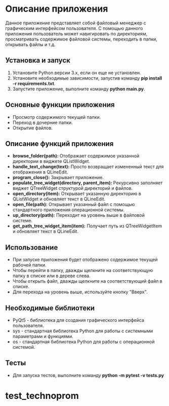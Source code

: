 # Описание приложения

Данное приложение представляет собой файловый менеджер с графическим интерфейсом пользователя. С помощью данного приложения пользователь может навигировать по директориям, просматривать содержимое файловой системы, переходить в папки, открывать файлы и т.д.

## Установка и запуск

1. Установите Python версии 3.x, если он еще не установлен.
2. Установите необходимые зависимости, запустив команду <b>pip install -r requirements.txt</b>.
3. Запустите приложение, выполните команду <b>python main.py</b>.

## Основные функции приложения

- Просмотр содержимого текущей папки.
- Переход в дочерние папки.
- Открытие файлов.

## Описание функций приложения

- <b>browse_folder(path):</b> Отображает содержимое указанной директории в виджете QListWidget.
- <b>handle_text_change(text):</b> Просто возвращает измененный текст для отображения в QLineEdit.
- <b>program_close():</b> Закрывает приложение.
- <b>populate_tree_widget(directory, parent_item):</b> Рекурсивно заполняет виджет QTreeWidget структурой директорий и файлов.
- <b>open_directory(item):</b> Открывает указанную директорию в QListWidget и обновляет текст в QLineEdit.
- <b>open_file(path):</b> Открывает указанный файл с помощью стандартного приложения операционной системы.
- <b>up_directory(path):</b> Переходит на уровень выше в файловой системе.
- <b>get_path_tree_widget_item(item):</b> Получает путь из QTreeWidgetItem и обновляет текст в QLineEdit.

## Использование

- При запуске приложения будет отображено содержимое текущей рабочей папки.
- Чтобы перейти в папку, дважды щелкните на соответствующую папку в списке или в дереве слева.
- Чтобы открыть файл, дважды щелкните на соответствующий файл в списке.
- Для перехода на уровень выше, используйте кнопку "Вверх".

## Необходимые библиотеки

- PyQt5 - библиотека для создания графического интерфейса пользователя.
- sys - стандартная библиотека Python для работы с системными параметрами и функциями.
- os - стандартная библиотека Python для работы с операционной системой.

## Тесты

- Для запуска тестов, выполните команду <b>python -m pytest -v tests.py</b>
# test_technoprom
